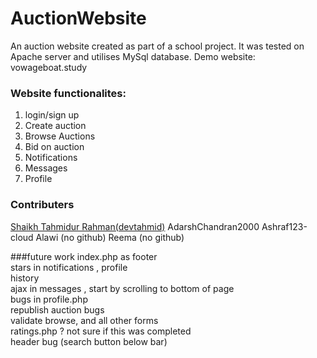 # AuctionWebsite
An auction website created as part of a school project. It was tested on Apache server and utilises MySql database. 
Demo website: vowageboat.study

### Website functionalites:  
1. login/sign up
2. Create auction
3. Browse Auctions
4. Bid on auction
5. Notifications 
6. Messages 
7. Profile 

### Contributers 
[Shaikh Tahmidur Rahman(devtahmid)](https://github.com/devtahmid)
AdarshChandran2000
Ashraf123-cloud
Alawi (no github)
Reema (no github)


###future work 
index.php as footer <br>
stars in notifications , profile <br>
history <br>
ajax in messages , start by scrolling to bottom of page <br>
bugs in profile.php <br>
republish auction bugs <br>
validate browse, and all other forms <br>
ratings.php ? not sure if this was completed<br>
header bug (search button below bar)
